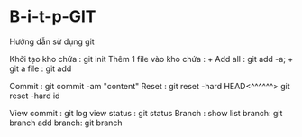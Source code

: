 # B-i-t-p-GIT
Hướng dẫn sử dụng git

Khởi tạo kho chứa : git init
Thêm 1 file vào kho chứa : 
    + Add all : git add -a;
    + git a file : git add <fileName>
    
Commit : git commit -am "content"
Reset  : git reset -hard HEAD<^^^^^^>
         git reset -hard id
         
View commit : git log
view status : git status
Branch :
show list branch: git branch
add branch: git branch <branchName>
